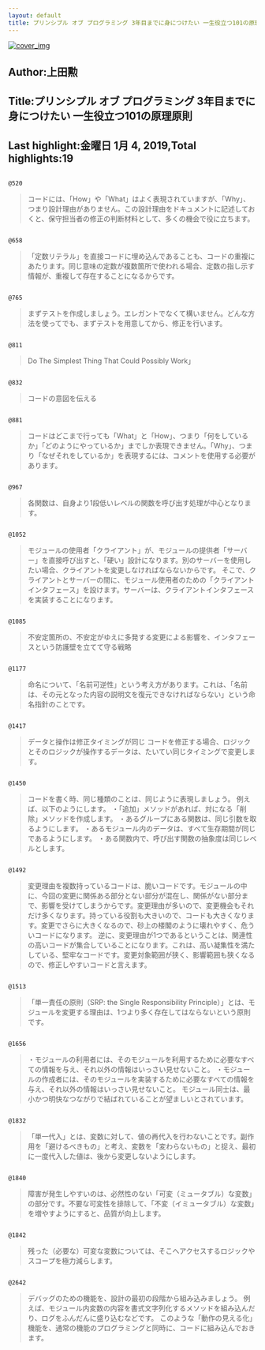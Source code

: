 ```yaml
---
layout: default
title: プリンシプル オブ プログラミング 3年目までに身につけたい 一生役立つ101の原理原則 by 上田勲
---
```


[![cover_img](http://images-jp.amazon.com/images/P/B071V7MY82.09.MZZZZZZZ.jpg)](https://www.amazon.co.jp/dp/B071V7MY82)  
## Author:上田勲  
## Title:プリンシプル オブ プログラミング 3年目までに身につけたい 一生役立つ101の原理原則  
## Last highlight:金曜日 1月 4, 2019,Total highlights:19  
```
  
@520  
```
> コードには、「How」や「What」はよく表現されていますが、「Why」、つまり設計理由がありません。この設計理由をドキュメントに記述しておくと、保守担当者の修正の判断材料として、多くの機会で役に立ちます。  
```
  
@658  
```
> 「定数リテラル」を直接コードに埋め込んであることも、コードの重複にあたります。同じ意味の定数が複数箇所で使われる場合、定数の指し示す情報が、重複して存在することになるからです。  
```
  
@765  
```
> まずテストを作成しましょう。エレガントでなくて構いません。どんな方法を使ってでも、まずテストを用意してから、修正を行います。  
```
  
@811  
```
> Do The Simplest Thing That Could Possibly Work」  
```
  
@832  
```
> コードの意図を伝える  
```
  
@881  
```
> コードはどこまで行っても「What」と「How」、つまり「何をしているか」「どのようにやっているか」までしか表現できません。「Why」、つまり「なぜそれをしているか」を表現するには、コメントを使用する必要があります。  
```
  
@967  
```
> 各関数は、自身より1段低いレベルの関数を呼び出す処理が中心となります。  
```
  
@1052  
```
> モジュールの使用者「クライアント」が、モジュールの提供者「サーバー」を直接呼び出すと、「硬い」設計になります。別のサーバーを使用したい場合、クライアントを変更しなければならないからです。 そこで、クライアントとサーバーの間に、モジュール使用者のための「クライアントインタフェース」を設けます。サーバーは、クライアントインタフェースを実装することになります。  
```
  
@1085  
```
> 不安定箇所の、不安定がゆえに多発する変更による影響を、インタフェースという防護壁を立てて守る戦略  
```
  
@1177  
```
> 命名について、「名前可逆性」という考え方があります。これは、「名前は、その元となった内容の説明文を復元できなければならない」という命名指針のことです。  
```
  
@1417  
```
> データと操作は修正タイミングが同じ コードを修正する場合、ロジックとそのロジックが操作するデータは、たいてい同じタイミングで変更します。  
```
  
@1450  
```
> コードを書く時、同じ種類のことは、同じように表現しましょう。 例えば、以下のようにします。 ・「追加」メソッドがあれば、対になる「削除」メソッドを作成します。 ・あるグループにある関数は、同じ引数を取るようにします。 ・あるモジュール内のデータは、すべて生存期間が同じであるようにします。 ・ある関数内で、呼び出す関数の抽象度は同じレベルとします。  
```
  
@1492  
```
> 変更理由を複数持っているコードは、脆いコードです。モジュールの中に、今回の変更に関係ある部分とない部分が混在し、関係がない部分まで、影響を受けてしまうからです。変更理由が多いので、変更機会もそれだけ多くなります。持っている役割も大きいので、コードも大きくなります。変更でさらに大きくなるので、砂上の楼閣のように壊れやすく、危ういコードになります。 逆に、変更理由が1つであるということは、関連性の高いコードが集合していることになります。これは、高い凝集性を満たしている、堅牢なコードです。変更対象範囲が狭く、影響範囲も狭くなるので、修正しやすいコードと言えます。  
```
  
@1513  
```
> 「単一責任の原則（SRP: the Single Responsibility Principle）」とは、モジュールを変更する理由は、1つより多く存在してはならないという原則です。  
```
  
@1656  
```
> ・モジュールの利用者には、そのモジュールを利用するために必要なすべての情報を与え、それ以外の情報はいっさい見せないこと。 ・モジュールの作成者には、そのモジュールを実装するために必要なすべての情報を与え、それ以外の情報はいっさい見せないこと。 モジュール同士は、最小かつ明快なつながりで結ばれていることが望ましいとされています。  
```
  
@1832  
```
> 「単一代入」とは、変数に対して、値の再代入を行わないことです。副作用を「避けるべきもの」と考え、変数を「変わらないもの」と捉え、最初に一度代入した値は、後から変更しないようにします。  
```
  
@1840  
```
> 障害が発生しやすいのは、必然性のない「可変（ミュータブル）な変数」の部分です。不要な可変性を排除して、「不変（イミュータブル）な変数」を増やすようにすると、品質が向上します。  
```
  
@1842  
```
> 残った（必要な）可変な変数については、そこへアクセスするロジックやスコープを極力減らします。  
```
  
@2642  
```
> デバッグのための機能を、設計の最初の段階から組み込みましょう。 例えば、モジュール内変数の内容を書式文字列化するメソッドを組み込んだり、ログをふんだんに盛り込むなどです。 このような「動作の見える化」機能を、通常の機能のプログラミングと同時に、コードに組み込んでおきます。  
```
